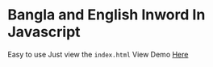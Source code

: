 # Bangla and English Inword In Javascript
Easy to use Just view the `index.html`
View Demo [Here](http://marufhasan.net/inword)
